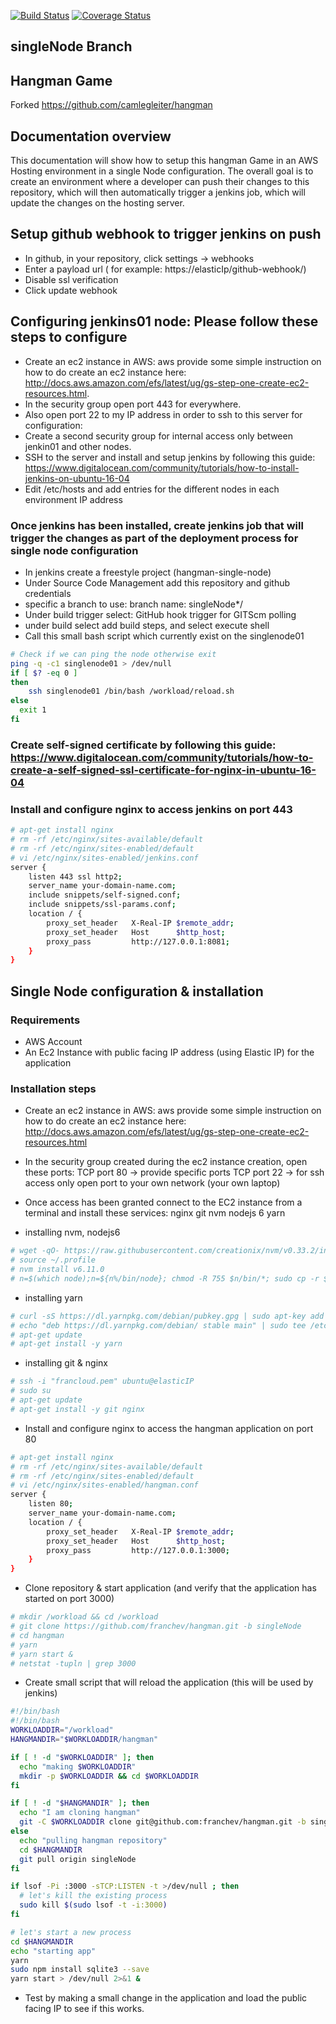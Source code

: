 [![Build Status](https://travis-ci.org/camlegleiter/hangman.svg?branch=master)](https://travis-ci.org/camlegleiter/hangman)
[![Coverage Status](https://coveralls.io/repos/github/camlegleiter/hangman/badge.svg?branch=master)](https://coveralls.io/github/camlegleiter/hangman?branch=master)
## singleNode Branch

## Hangman Game

Forked https://github.com/camlegleiter/hangman

## Documentation overview
This documentation will show how to setup this hangman Game in an AWS Hosting environment in a single Node configuration. 
The overall goal is to create an environment where a developer can push their changes to this repository, which will then automatically trigger a jenkins job, which will update the changes on the hosting server. 

## Setup github webhook to trigger jenkins on push
- In github, in your repository, click settings -> webhooks
- Enter a payload url ( for example: https://elasticIp/github-webhook/)
- Disable ssl verification
- Click update webhook


## Configuring jenkins01 node: Please follow these steps to configure
- Create an ec2 instance in AWS: aws provide some simple instruction on how to do create an ec2 instance here: http://docs.aws.amazon.com/efs/latest/ug/gs-step-one-create-ec2-resources.html.
- In the security group open port 443 for everywhere.
- Also open port 22 to my IP address in order to ssh to this server for configuration:
- Create a second security group for internal access only between jenkin01 and other nodes.
- SSH to the server and install and setup jenkins by following this guide: https://www.digitalocean.com/community/tutorials/how-to-install-jenkins-on-ubuntu-16-04
- Edit /etc/hosts and add entries for the different nodes in each environment IP address

### Once jenkins has been installed, create jenkins job that will trigger the changes as part of the deployment process for single node configuration
- In jenkins create a freestyle project (hangman-single-node)
- Under Source Code Management add this repository and github credentials
- specific a branch to use: branch name: singleNode*/
- Under build trigger select: GitHub hook trigger for GITScm polling
- under build select add build steps, and select execute shell
- Call this small bash script which currently exist on the singlenode01
```bash
# Check if we can ping the node otherwise exit
ping -q -c1 singlenode01 > /dev/null
if [ $? -eq 0 ]
then
	ssh singlenode01 /bin/bash /workload/reload.sh
else
  exit 1
fi
```

### Create self-signed certificate by following this guide: https://www.digitalocean.com/community/tutorials/how-to-create-a-self-signed-ssl-certificate-for-nginx-in-ubuntu-16-04

### Install and configure nginx to access jenkins on port 443
```bash
# apt-get install nginx
# rm -rf /etc/nginx/sites-available/default
# rm -rf /etc/nginx/sites-enabled/default
# vi /etc/nginx/sites-enabled/jenkins.conf
server {
    listen 443 ssl http2;
    server_name your-domain-name.com;
    include snippets/self-signed.conf;
    include snippets/ssl-params.conf;
    location / {
        proxy_set_header   X-Real-IP $remote_addr;
        proxy_set_header   Host      $http_host;
        proxy_pass         http://127.0.0.1:8081;
    }
}
```

## Single Node configuration & installation
### Requirements
- AWS Account
- An Ec2 Instance with public facing IP address (using Elastic IP) for the application

### Installation steps
- Create an ec2 instance in AWS: aws provide some simple instruction on how to do create an ec2 instance here: http://docs.aws.amazon.com/efs/latest/ug/gs-step-one-create-ec2-resources.html
- In the security group created during the ec2 instance creation, open these ports:
  TCP port 80 -> provide specific ports
  TCP port 22 -> for ssh access only open port to your own network (your own laptop)

- Once access has been granted connect to the EC2 instance from a terminal and install these services:
nginx
git
nvm
nodejs 6
yarn

- installing nvm, nodejs6
```bash
# wget -qO- https://raw.githubusercontent.com/creationix/nvm/v0.33.2/install.sh | bash
# source ~/.profile
# nvm install v6.11.0
# n=$(which node);n=${n%/bin/node}; chmod -R 755 $n/bin/*; sudo cp -r $n/{bin,lib,share} /usr/local   -> this is so that nodejs can be available to all users other than root
```

- installing yarn
```bash
# curl -sS https://dl.yarnpkg.com/debian/pubkey.gpg | sudo apt-key add -
# echo "deb https://dl.yarnpkg.com/debian/ stable main" | sudo tee /etc/apt/sources.list.d/yarn.list
# apt-get update
# apt-get install -y yarn
```

- installing git & nginx
```bash
# ssh -i "francloud.pem" ubuntu@elasticIP
# sudo su 
# apt-get update
# apt-get install -y git nginx
```

- Install and configure nginx to access the hangman application on port 80
```bash
# apt-get install nginx
# rm -rf /etc/nginx/sites-available/default
# rm -rf /etc/nginx/sites-enabled/default
# vi /etc/nginx/sites-enabled/hangman.conf
server {
    listen 80;
    server_name your-domain-name.com;
    location / {
        proxy_set_header   X-Real-IP $remote_addr;
        proxy_set_header   Host      $http_host;
        proxy_pass         http://127.0.0.1:3000;
    }
}
```

- Clone repository & start application (and verify that the application has started on port 3000)
```bash
# mkdir /workload && cd /workload
# git clone https://github.com/franchev/hangman.git -b singleNode
# cd hangman
# yarn
# yarn start &
# netstat -tupln | grep 3000
```
- Create small script that will reload the application (this will be used by jenkins)
```bash
#!/bin/bash
#!/bin/bash
WORKLOADDIR="/workload"
HANGMANDIR="$WORKLOADDIR/hangman"

if [ ! -d "$WORKLOADDIR" ]; then
  echo "making $WORKLOADDIR"
  mkdir -p $WORKLOADDIR && cd $WORKLOADDIR
fi

if [ ! -d "$HANGMANDIR" ]; then
  echo "I am cloning hangman"
  git -C $WORKLOADDIR clone git@github.com:franchev/hangman.git -b singleNode
else
  echo "pulling hangman repository"
  cd $HANGMANDIR
  git pull origin singleNode
fi

if lsof -Pi :3000 -sTCP:LISTEN -t >/dev/null ; then
  # let's kill the existing process
  sudo kill $(sudo lsof -t -i:3000)
fi

# let's start a new process
cd $HANGMANDIR
echo "starting app"
yarn
sudo npm install sqlite3 --save
yarn start > /dev/null 2>&1 &
```

- Test by making a small change in the application and load the public facing IP to see if this works. 
